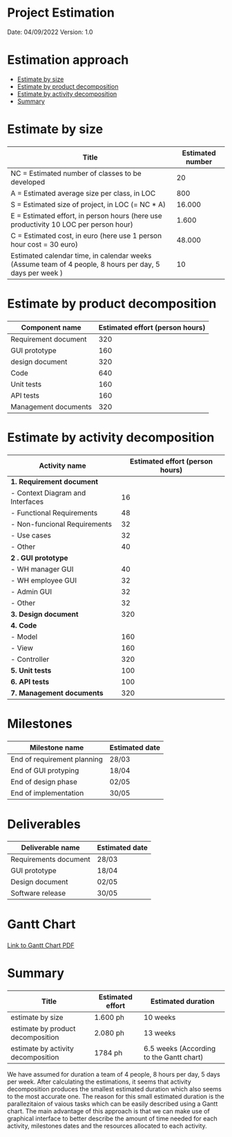 # Project Estimation  
Date:       04/09/2022
Version:    1.0


# Estimation approach
- [Estimate by size](#estimate-by-size)
- [Estimate by product decomposition](#estimate-by-product-decomposition)
- [Estimate by activity decomposition](#estimate-by-activity-decomposition)
- [Summary](#summary)

# Estimate by size
### 
| Title                                                                                                   | Estimated number |
| ------------------------------------------------------------------------------------------------------- | ---------------- |
| NC =  Estimated number of classes to be developed                                                       | 20     |
| A = Estimated average size per class, in LOC                                                            | 800    |
| S = Estimated size of project, in LOC (= NC * A)                                                        | 16.000 |
| E = Estimated effort, in person hours (here use productivity 10 LOC per person hour)                    | 1.600  |
| C = Estimated cost, in euro (here use 1 person hour cost = 30 euro)                                     | 48.000 |
| Estimated calendar time, in calendar weeks (Assume team of 4 people, 8 hours per day, 5 days per week ) | 10     |


# Estimate by product decomposition
### 
| Component name       | Estimated effort (person hours) |
| -------------------- | ------------------------------- | 
| Requirement document | 320 |
| GUI prototype        | 160 |
| design document      | 320 |
| Code                 | 640 |
| Unit tests           | 160 |
| API tests            | 160 |
| Management documents | 320 |



# Estimate by activity decomposition
### 
| Activity name                         | Estimated effort (person hours) |
| ------------------------------------- | ------------------------------- |
| **1. Requirement document**           ||
| - Context Diagram and Interfaces      | 16 |
| - Functional Requirements             | 48 |
| - Non-funcional Requirements          | 32 |
| - Use cases                           | 32 |
| - Other                               | 40 |
| **2 . GUI prototype**                 ||
| - WH manager GUI                      | 40 |
| - WH employee GUI                     | 32 |
| - Admin GUI                           | 32 |
| - Other                               | 32 |
| **3. Design document**                | 320 |
| **4. Code**                           ||
| - Model                               | 160 |
| - View                                | 160 |
| - Controller                          | 320 |
|**5. Unit tests**                      | 100 |
| **6. API tests**                      | 100 |
| **7. Management documents**           | 320 |

# Milestones
### 
| Milestone name              | Estimated date |             
| --------------------------- | -------------- | 
| End of requirement planning | 28/03 |
| End of GUI protyping        | 18/04 |
| End of design phase         | 02/05 |
| End of implementation       | 30/05 |

# Deliverables
### 
| Deliverable name      | Estimated date |
| --------------------- | -------------- |
| Requirements document | 28/03 |
| GUI prototype         | 18/04 |
| Design document       | 02/05 |
| Software release      | 30/05 |

# Gantt Chart
###
[Link to Gantt Chart PDF](Diagrams/GanttChart1033.pdf)

# Summary
### 
| Title                              | Estimated effort | Estimated duration |
| ---------------------------------- | ---------------- | ------------------ |
| estimate by size                   | 1.600 ph         | 10 weeks                                 |
| estimate by product decomposition  | 2.080 ph         | 13 weeks                                 |
| estimate by activity decomposition | 1784 ph          | 6.5 weeks (According to the Gantt chart) |

We have assumed for duration a team of 4 people, 8 hours per day, 5 days per week. After calculating the estimations, it seems that activity decomposition produces the smallest estimated duration which also seems to the most accurate one. The reason for this small estimated duration is the parallezitaion of vaious tasks which can be easily described using a Gantt chart. The main advantage of this approach is that we can make use of graphical interface to better describe the amount of time needed for each activity, milestones dates and the resources allocated to each activity.